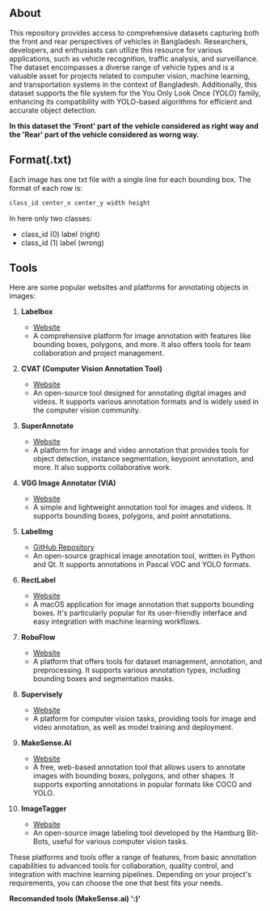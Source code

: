 ## About

<p> This repository provides access to comprehensive datasets capturing both the front and rear perspectives of vehicles in Bangladesh. Researchers, developers, and enthusiasts can utilize this resource for various applications, such as vehicle recognition, traffic analysis, and surveillance. The dataset encompasses a diverse range of vehicle types and is a valuable asset for projects related to computer vision, machine learning, and transportation systems in the context of Bangladesh. Additionally, this dataset supports the file system for the You Only Look Once (YOLO) family, enhancing its compatibility with YOLO-based algorithms for efficient and accurate object detection.
</p>

<b>In this dataset the 'Front' part of the vehicle considered as right way and the 'Rear' part of the vehicle considered as worng way.</b>

## Format(.txt)

<p>Each image has one txt file with a single line for each bounding box. The format of each row is:</p>

   ```sh
   class_id center_x center_y width height
   ```
In here only two classes: 
   - class_id (0) label (right)
   - class_id (1) label (wrong)

## Tools

Here are some popular websites and platforms for annotating objects in images:

1. **Labelbox**
   - [Website](https://www.labelbox.com/)
   - A comprehensive platform for image annotation with features like bounding boxes, polygons, and more. It also offers tools for team collaboration and project management.

2. **CVAT (Computer Vision Annotation Tool)**
   - [Website](https://cvat.org/)
   - An open-source tool designed for annotating digital images and videos. It supports various annotation formats and is widely used in the computer vision community.

3. **SuperAnnotate**
   - [Website](https://www.superannotate.com/)
   - A platform for image and video annotation that provides tools for object detection, instance segmentation, keypoint annotation, and more. It also supports collaborative work.

4. **VGG Image Annotator (VIA)**
   - [Website](http://www.robots.ox.ac.uk/~vgg/software/via/)
   - A simple and lightweight annotation tool for images and videos. It supports bounding boxes, polygons, and point annotations.

5. **LabelImg**
   - [GitHub Repository](https://github.com/tzutalin/labelImg)
   - An open-source graphical image annotation tool, written in Python and Qt. It supports annotations in Pascal VOC and YOLO formats.

6. **RectLabel**
   - [Website](https://rectlabel.com/)
   - A macOS application for image annotation that supports bounding boxes. It's particularly popular for its user-friendly interface and easy integration with machine learning workflows.

7. **RoboFlow**
   - [Website](https://roboflow.com/)
   - A platform that offers tools for dataset management, annotation, and preprocessing. It supports various annotation types, including bounding boxes and segmentation masks.

8. **Supervisely**
   - [Website](https://supervise.ly/)
   - A platform for computer vision tasks, providing tools for image and video annotation, as well as model training and deployment.

9. **MakeSense.AI**
   - [Website](https://www.makesense.ai/)
   - A free, web-based annotation tool that allows users to annotate images with bounding boxes, polygons, and other shapes. It supports exporting annotations in popular formats like COCO and YOLO.

10. **ImageTagger**
    - [Website](https://imagetagger.bit-bots.de/)
    - An open-source image labeling tool developed by the Hamburg Bit-Bots, useful for various computer vision tasks.

These platforms and tools offer a range of features, from basic annotation capabilities to advanced tools for collaboration, quality control, and integration with machine learning pipelines. Depending on your project's requirements, you can choose the one that best fits your needs.

<b>Recomanded tools (MakeSense.ai) ':)'</b>
